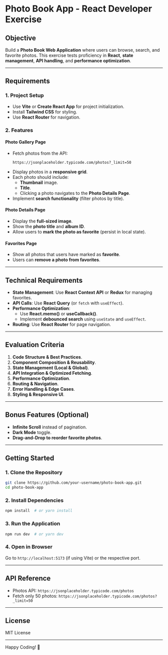 # Photo Book App - React Developer Exercise

## **Objective**
Build a **Photo Book Web Application** where users can browse, search, and favorite photos. This exercise tests proficiency in **React**, **state management**, **API handling**, and **performance optimization**.

---

## **Requirements**

### **1. Project Setup**
- Use **Vite** or **Create React App** for project initialization.
- Install **Tailwind CSS** for styling.
- Use **React Router** for navigation.

### **2. Features**

#### **Photo Gallery Page**
- Fetch photos from the API:
  ```plaintext
  https://jsonplaceholder.typicode.com/photos?_limit=50
  ```
- Display photos in a **responsive grid**.
- Each photo should include:
  - **Thumbnail** image.
  - **Title**.
  - Clicking a photo navigates to the **Photo Details Page**.
- Implement **search functionality** (filter photos by title).

#### **Photo Details Page**
- Display the **full-sized image**.
- Show the **photo title** and **album ID**.
- Allow users to **mark the photo as favorite** (persist in local state).

#### **Favorites Page**
- Show all photos that users have marked as **favorite**.
- Users can **remove a photo from favorites**.

---

## **Technical Requirements**
- **State Management**: Use **React Context API** or **Redux** for managing favorites.
- **API Calls**: Use **React Query** (or `fetch` with `useEffect`).
- **Performance Optimization**:
  - Use **React.memo()** or **useCallback()**.
  - Implement **debounced search** using `useState` and `useEffect`.
- **Routing**: Use **React Router** for page navigation.

---

## **Evaluation Criteria**
1. **Code Structure & Best Practices**.
2. **Component Composition & Reusability**.
3. **State Management (Local & Global)**.
4. **API Integration & Optimized Fetching**.
5. **Performance Optimization**.
6. **Routing & Navigation**.
7. **Error Handling & Edge Cases**.
8. **Styling & Responsive UI**.

---

## **Bonus Features (Optional)**
- **Infinite Scroll** instead of pagination.
- **Dark Mode** toggle.
- **Drag-and-Drop to reorder favorite photos**.

---

## **Getting Started**

### **1. Clone the Repository**
```sh
git clone https://github.com/your-username/photo-book-app.git
cd photo-book-app
```

### **2. Install Dependencies**
```sh
npm install  # or yarn install
```

### **3. Run the Application**
```sh
npm run dev  # or yarn dev
```

### **4. Open in Browser**
Go to `http://localhost:5173` (if using Vite) or the respective port.

---

## **API Reference**
- Photos API: `https://jsonplaceholder.typicode.com/photos`
- Fetch only 50 photos: `https://jsonplaceholder.typicode.com/photos?_limit=50`

---

## **License**
MIT License

---

Happy Coding! 🚀

